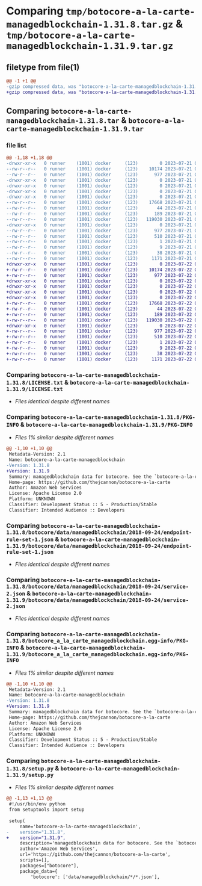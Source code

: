 # Comparing `tmp/botocore-a-la-carte-managedblockchain-1.31.8.tar.gz` & `tmp/botocore-a-la-carte-managedblockchain-1.31.9.tar.gz`

## filetype from file(1)

```diff
@@ -1 +1 @@
-gzip compressed data, was "botocore-a-la-carte-managedblockchain-1.31.8.tar", last modified: Fri Jul 21 01:21:43 2023, max compression
+gzip compressed data, was "botocore-a-la-carte-managedblockchain-1.31.9.tar", last modified: Sat Jul 22 01:20:44 2023, max compression
```

## Comparing `botocore-a-la-carte-managedblockchain-1.31.8.tar` & `botocore-a-la-carte-managedblockchain-1.31.9.tar`

### file list

```diff
@@ -1,18 +1,18 @@
-drwxr-xr-x   0 runner    (1001) docker     (123)        0 2023-07-21 01:21:43.375333 botocore-a-la-carte-managedblockchain-1.31.8/
--rw-r--r--   0 runner    (1001) docker     (123)    10174 2023-07-21 01:21:43.000000 botocore-a-la-carte-managedblockchain-1.31.8/LICENSE.txt
--rw-r--r--   0 runner    (1001) docker     (123)      977 2023-07-21 01:21:43.375333 botocore-a-la-carte-managedblockchain-1.31.8/PKG-INFO
-drwxr-xr-x   0 runner    (1001) docker     (123)        0 2023-07-21 01:21:43.371333 botocore-a-la-carte-managedblockchain-1.31.8/botocore/
-drwxr-xr-x   0 runner    (1001) docker     (123)        0 2023-07-21 01:21:43.371333 botocore-a-la-carte-managedblockchain-1.31.8/botocore/data/
-drwxr-xr-x   0 runner    (1001) docker     (123)        0 2023-07-21 01:21:43.371333 botocore-a-la-carte-managedblockchain-1.31.8/botocore/data/managedblockchain/
-drwxr-xr-x   0 runner    (1001) docker     (123)        0 2023-07-21 01:21:43.375333 botocore-a-la-carte-managedblockchain-1.31.8/botocore/data/managedblockchain/2018-09-24/
--rw-r--r--   0 runner    (1001) docker     (123)    17668 2023-07-21 01:21:06.000000 botocore-a-la-carte-managedblockchain-1.31.8/botocore/data/managedblockchain/2018-09-24/endpoint-rule-set-1.json
--rw-r--r--   0 runner    (1001) docker     (123)       44 2023-07-21 01:21:06.000000 botocore-a-la-carte-managedblockchain-1.31.8/botocore/data/managedblockchain/2018-09-24/examples-1.json
--rw-r--r--   0 runner    (1001) docker     (123)      189 2023-07-21 01:21:06.000000 botocore-a-la-carte-managedblockchain-1.31.8/botocore/data/managedblockchain/2018-09-24/paginators-1.json
--rw-r--r--   0 runner    (1001) docker     (123)   119030 2023-07-21 01:21:06.000000 botocore-a-la-carte-managedblockchain-1.31.8/botocore/data/managedblockchain/2018-09-24/service-2.json
-drwxr-xr-x   0 runner    (1001) docker     (123)        0 2023-07-21 01:21:43.375333 botocore-a-la-carte-managedblockchain-1.31.8/botocore_a_la_carte_managedblockchain.egg-info/
--rw-r--r--   0 runner    (1001) docker     (123)      977 2023-07-21 01:21:43.000000 botocore-a-la-carte-managedblockchain-1.31.8/botocore_a_la_carte_managedblockchain.egg-info/PKG-INFO
--rw-r--r--   0 runner    (1001) docker     (123)      510 2023-07-21 01:21:43.000000 botocore-a-la-carte-managedblockchain-1.31.8/botocore_a_la_carte_managedblockchain.egg-info/SOURCES.txt
--rw-r--r--   0 runner    (1001) docker     (123)        1 2023-07-21 01:21:43.000000 botocore-a-la-carte-managedblockchain-1.31.8/botocore_a_la_carte_managedblockchain.egg-info/dependency_links.txt
--rw-r--r--   0 runner    (1001) docker     (123)        9 2023-07-21 01:21:43.000000 botocore-a-la-carte-managedblockchain-1.31.8/botocore_a_la_carte_managedblockchain.egg-info/top_level.txt
--rw-r--r--   0 runner    (1001) docker     (123)       38 2023-07-21 01:21:43.375333 botocore-a-la-carte-managedblockchain-1.31.8/setup.cfg
--rw-r--r--   0 runner    (1001) docker     (123)     1171 2023-07-21 01:21:43.000000 botocore-a-la-carte-managedblockchain-1.31.8/setup.py
+drwxr-xr-x   0 runner    (1001) docker     (123)        0 2023-07-22 01:20:44.865224 botocore-a-la-carte-managedblockchain-1.31.9/
+-rw-r--r--   0 runner    (1001) docker     (123)    10174 2023-07-22 01:20:44.000000 botocore-a-la-carte-managedblockchain-1.31.9/LICENSE.txt
+-rw-r--r--   0 runner    (1001) docker     (123)      977 2023-07-22 01:20:44.865224 botocore-a-la-carte-managedblockchain-1.31.9/PKG-INFO
+drwxr-xr-x   0 runner    (1001) docker     (123)        0 2023-07-22 01:20:44.861224 botocore-a-la-carte-managedblockchain-1.31.9/botocore/
+drwxr-xr-x   0 runner    (1001) docker     (123)        0 2023-07-22 01:20:44.861224 botocore-a-la-carte-managedblockchain-1.31.9/botocore/data/
+drwxr-xr-x   0 runner    (1001) docker     (123)        0 2023-07-22 01:20:44.861224 botocore-a-la-carte-managedblockchain-1.31.9/botocore/data/managedblockchain/
+drwxr-xr-x   0 runner    (1001) docker     (123)        0 2023-07-22 01:20:44.865224 botocore-a-la-carte-managedblockchain-1.31.9/botocore/data/managedblockchain/2018-09-24/
+-rw-r--r--   0 runner    (1001) docker     (123)    17668 2023-07-22 01:20:09.000000 botocore-a-la-carte-managedblockchain-1.31.9/botocore/data/managedblockchain/2018-09-24/endpoint-rule-set-1.json
+-rw-r--r--   0 runner    (1001) docker     (123)       44 2023-07-22 01:20:09.000000 botocore-a-la-carte-managedblockchain-1.31.9/botocore/data/managedblockchain/2018-09-24/examples-1.json
+-rw-r--r--   0 runner    (1001) docker     (123)      189 2023-07-22 01:20:09.000000 botocore-a-la-carte-managedblockchain-1.31.9/botocore/data/managedblockchain/2018-09-24/paginators-1.json
+-rw-r--r--   0 runner    (1001) docker     (123)   119030 2023-07-22 01:20:09.000000 botocore-a-la-carte-managedblockchain-1.31.9/botocore/data/managedblockchain/2018-09-24/service-2.json
+drwxr-xr-x   0 runner    (1001) docker     (123)        0 2023-07-22 01:20:44.865224 botocore-a-la-carte-managedblockchain-1.31.9/botocore_a_la_carte_managedblockchain.egg-info/
+-rw-r--r--   0 runner    (1001) docker     (123)      977 2023-07-22 01:20:44.000000 botocore-a-la-carte-managedblockchain-1.31.9/botocore_a_la_carte_managedblockchain.egg-info/PKG-INFO
+-rw-r--r--   0 runner    (1001) docker     (123)      510 2023-07-22 01:20:44.000000 botocore-a-la-carte-managedblockchain-1.31.9/botocore_a_la_carte_managedblockchain.egg-info/SOURCES.txt
+-rw-r--r--   0 runner    (1001) docker     (123)        1 2023-07-22 01:20:44.000000 botocore-a-la-carte-managedblockchain-1.31.9/botocore_a_la_carte_managedblockchain.egg-info/dependency_links.txt
+-rw-r--r--   0 runner    (1001) docker     (123)        9 2023-07-22 01:20:44.000000 botocore-a-la-carte-managedblockchain-1.31.9/botocore_a_la_carte_managedblockchain.egg-info/top_level.txt
+-rw-r--r--   0 runner    (1001) docker     (123)       38 2023-07-22 01:20:44.865224 botocore-a-la-carte-managedblockchain-1.31.9/setup.cfg
+-rw-r--r--   0 runner    (1001) docker     (123)     1171 2023-07-22 01:20:44.000000 botocore-a-la-carte-managedblockchain-1.31.9/setup.py
```

### Comparing `botocore-a-la-carte-managedblockchain-1.31.8/LICENSE.txt` & `botocore-a-la-carte-managedblockchain-1.31.9/LICENSE.txt`

 * *Files identical despite different names*

### Comparing `botocore-a-la-carte-managedblockchain-1.31.8/PKG-INFO` & `botocore-a-la-carte-managedblockchain-1.31.9/PKG-INFO`

 * *Files 1% similar despite different names*

```diff
@@ -1,10 +1,10 @@
 Metadata-Version: 2.1
 Name: botocore-a-la-carte-managedblockchain
-Version: 1.31.8
+Version: 1.31.9
 Summary: managedblockchain data for botocore. See the `botocore-a-la-carte` package for more info.
 Home-page: https://github.com/thejcannon/botocore-a-la-carte
 Author: Amazon Web Services
 License: Apache License 2.0
 Platform: UNKNOWN
 Classifier: Development Status :: 5 - Production/Stable
 Classifier: Intended Audience :: Developers
```

### Comparing `botocore-a-la-carte-managedblockchain-1.31.8/botocore/data/managedblockchain/2018-09-24/endpoint-rule-set-1.json` & `botocore-a-la-carte-managedblockchain-1.31.9/botocore/data/managedblockchain/2018-09-24/endpoint-rule-set-1.json`

 * *Files identical despite different names*

### Comparing `botocore-a-la-carte-managedblockchain-1.31.8/botocore/data/managedblockchain/2018-09-24/service-2.json` & `botocore-a-la-carte-managedblockchain-1.31.9/botocore/data/managedblockchain/2018-09-24/service-2.json`

 * *Files identical despite different names*

### Comparing `botocore-a-la-carte-managedblockchain-1.31.8/botocore_a_la_carte_managedblockchain.egg-info/PKG-INFO` & `botocore-a-la-carte-managedblockchain-1.31.9/botocore_a_la_carte_managedblockchain.egg-info/PKG-INFO`

 * *Files 1% similar despite different names*

```diff
@@ -1,10 +1,10 @@
 Metadata-Version: 2.1
 Name: botocore-a-la-carte-managedblockchain
-Version: 1.31.8
+Version: 1.31.9
 Summary: managedblockchain data for botocore. See the `botocore-a-la-carte` package for more info.
 Home-page: https://github.com/thejcannon/botocore-a-la-carte
 Author: Amazon Web Services
 License: Apache License 2.0
 Platform: UNKNOWN
 Classifier: Development Status :: 5 - Production/Stable
 Classifier: Intended Audience :: Developers
```

### Comparing `botocore-a-la-carte-managedblockchain-1.31.8/setup.py` & `botocore-a-la-carte-managedblockchain-1.31.9/setup.py`

 * *Files 1% similar despite different names*

```diff
@@ -1,13 +1,13 @@
 #!/usr/bin/env python
 from setuptools import setup
 
 setup(
     name='botocore-a-la-carte-managedblockchain',
-    version="1.31.8",
+    version="1.31.9",
     description='managedblockchain data for botocore. See the `botocore-a-la-carte` package for more info.',
     author='Amazon Web Services',
     url='https://github.com/thejcannon/botocore-a-la-carte',
     scripts=[],
     packages=["botocore"],
     package_data={
         'botocore': ['data/managedblockchain/*/*.json'],
```

